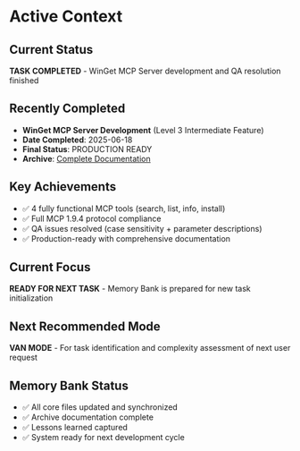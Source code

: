 # Active Context

## Current Status
**TASK COMPLETED** - WinGet MCP Server development and QA resolution finished

## Recently Completed
- **WinGet MCP Server Development** (Level 3 Intermediate Feature)
- **Date Completed**: 2025-06-18
- **Final Status**: PRODUCTION READY
- **Archive**: [Complete Documentation](archive/winget-mcp-server-complete_20250618.md)

## Key Achievements
- ✅ 4 fully functional MCP tools (search, list, info, install)
- ✅ Full MCP 1.9.4 protocol compliance
- ✅ QA issues resolved (case sensitivity + parameter descriptions)
- ✅ Production-ready with comprehensive documentation

## Current Focus
**READY FOR NEXT TASK** - Memory Bank is prepared for new task initialization

## Next Recommended Mode
**VAN MODE** - For task identification and complexity assessment of next user request

## Memory Bank Status
- ✅ All core files updated and synchronized
- ✅ Archive documentation complete
- ✅ Lessons learned captured
- ✅ System ready for next development cycle
